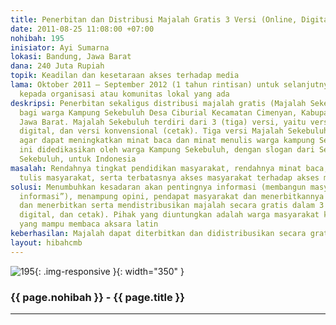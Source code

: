 ```yaml
---
title: Penerbitan dan Distribusi Majalah Gratis 3 Versi (Online, Digital, Cetak)
date: 2011-08-25 11:08:00 +07:00
nohibah: 195
inisiator: Ayi Sumarna
lokasi: Bandung, Jawa Barat
dana: 240 Juta Rupiah
topik: Keadilan dan kesetaraan akses terhadap media
lama: Oktober 2011 – September 2012 (1 tahun rintisan) untuk selanjutnya diserahkan
  kepada organisasi atau komunitas lokal yang ada
deskripsi: Penerbitan sekaligus distribusi majalah gratis (Majalah Sekebuluh) khususnya
  bagi warga Kampung Sekebuluh Desa Ciburial Kecamatan Cimenyan, Kabupaten Bandung,
  Jawa Barat. Majalah Sekebuluh terdiri dari 3 (tiga) versi, yaitu versi online, versi
  digital, dan versi konvensional (cetak). Tiga versi Majalah Sekebuluh ini dimaksudkan
  agar dapat meningkatkan minat baca dan minat menulis warga kampung Sekebuluh. Majalah
  ini didedikasikan oleh warga Kampung Sekebuluh, dengan slogan dari Sekebuluh, oleh
  Sekebuluh, untuk Indonesia
masalah: Rendahnya tingkat pendidikan masyarakat, rendahnya minat baca, dan budaya
  tulis masyarakat, serta terbatasnya akses masyarakat terhadap akses media cetak
solusi: Menumbuhkan kesadaran akan pentingnya informasi (membangun masyarakat “melek
  informasi”), menampung opini, pendapat masyarakat dan menerbitkannya ke dalam majalah,
  dan menerbitkan serta mendistribusikan majalah secara gratis dalam 3 versi (online,
  digital, dan cetak). Pihak yang diuntungkan adalah warga masyarakat kampung Sekebuluh
  yang mampu membaca aksara latin
keberhasilan: Majalah dapat diterbitkan dan didistribusikan secara gratis kepada masyarakat
layout: hibahcmb
---
```


![195](/static/img/hibahcmb/195.png){: .img-responsive }{: width="350" }

### {{ page.nohibah }} - {{ page.title }}

---
